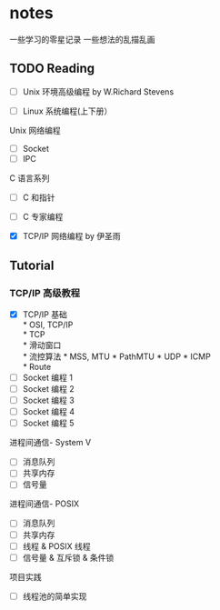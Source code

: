 # notes

一些学习的零星记录
一些想法的乱描乱画


## __TODO__ Reading

- [ ] Unix 环境高级编程 by W.Richard Stevens
      
- [ ] Linux 系统编程(上下册）

Unix 网络编程
  - [ ] Socket
  - [ ] IPC

C 语言系列
- [ ] C 和指针  
- [ ] C 专家编程
 
- [x] TCP/IP 网络编程 by 伊圣雨


## Tutorial

### TCP/IP 高级教程
- [x] TCP/IP 基础  
      * OSI, TCP/IP  
      * TCP  
            * 滑动窗口  
            * 流控算法
            * MSS, MTU
      * PathMTU
      * UDP
      * ICMP  
      * Route
- [ ] Socket 编程 1
- [ ] Socket 编程 2
- [ ] Socket 编程 3
- [ ] Socket 编程 4
- [ ] Socket 编程 5

进程间通信- System V

- [ ] 消息队列
- [ ] 共享内存
- [ ] 信号量

进程间通信- POSIX
- [ ] 消息队列
- [ ] 共享内存
- [ ] 线程 & POSIX 线程
- [ ] 信号量 & 互斥锁 & 条件锁

项目实践
- [ ] 线程池的简单实现



